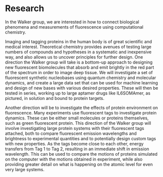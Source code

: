# Research

In the Walker group, we are interested in how to connect biological phenomena and measurements of fluorescence using computational chemistry. 

Imaging and tagging proteins in the human body is of great scientific and medical interest. Theoretical chemistry provides avenues of testing large numbers of compounds and hypotheses in a systematic and inexpensive way, and also allows us to uncover principles for further design. One direction the Walker group will take is a bottom-up approach to designing new fluorescent biomolecules that absorb and emit brightly in the red part of the spectrum in order to image deep tissue. We will investigate a set of fluorescent synthetic nucleobases using quantum chemistry and molecular dynamics, and create a large data set that can be used for machine learning and design of new bases with various desired properties. These will then be tested in series, working up to large aptamer drugs like IL6SOMAmer, as pictured, in solution and bound to protein targets.

Another direction will be to investigate the effects of protein environment on fluorescence. Many experiments use fluorescent tags to investigate protein dynamics. These can be either small molecules or proteins themselves, such as green fluorescent protein. This direction of the Walker group will involve investigating large protein systems with their fluorescent tags attached, both to compare fluorescent emission wavelengths and brightness to experimental quantities and to potentially design custom tags with new properties. As the tags become close to each other, energy transfers from Tag 1 to Tag 2, resulting in an immediate shift in emission wavelength. This can be used to compare the motions of proteins simulated on the computer with the motions obtained in experiment, while also providing greater detail on what is happening on the atomic level for even very large systems. 

<!---
To view these molecules in augmented reality on your phone, visit:
https://stanford.edu/~sukolsak/ar
-->
